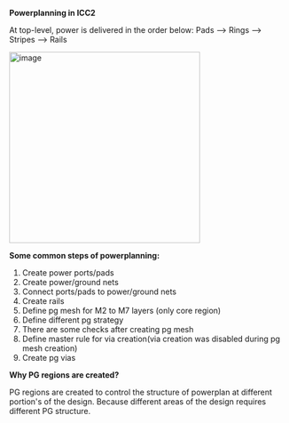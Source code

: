 **Powerplanning in ICC2**

At top-level, power is delivered in the order below:
Pads --> Rings --> Stripes --> Rails

<img width="344" alt="image" src="https://github.com/user-attachments/assets/80570535-5ac2-4ab3-9334-9caa9dae5099" />

**Some common steps of powerplanning:**
1. Create power ports/pads
2. Create power/ground nets
3. Connect ports/pads to power/ground nets
4. Create rails
5. Define pg mesh for M2 to M7 layers (only core region)
6. Define different pg strategy 
7. There are some checks after creating pg mesh 
8. Define master rule for via creation(via creation was disabled during pg mesh creation)
9. Create pg vias

**Why PG regions are created?**

PG regions are created to control the structure of powerplan at different portion's of the design. Because different areas of the design requires different PG structure.

